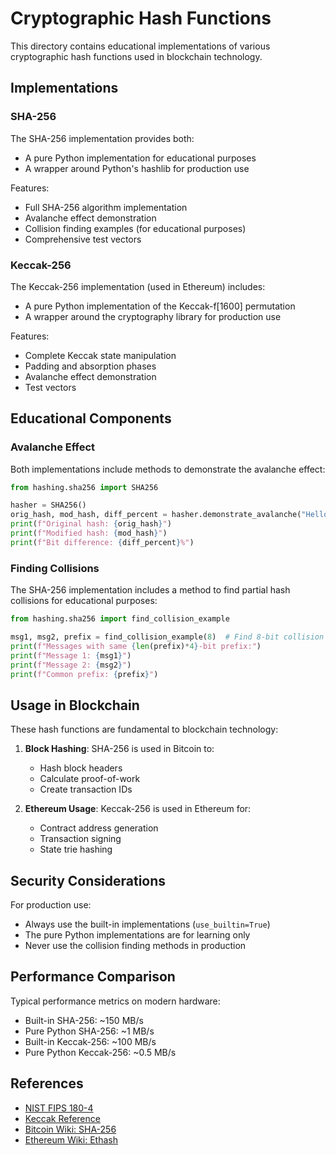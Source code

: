 # Cryptographic Hash Functions

This directory contains educational implementations of various cryptographic hash functions used in blockchain technology.

## Implementations

### SHA-256
The SHA-256 implementation provides both:
- A pure Python implementation for educational purposes
- A wrapper around Python's hashlib for production use

Features:
- Full SHA-256 algorithm implementation
- Avalanche effect demonstration
- Collision finding examples (for educational purposes)
- Comprehensive test vectors

### Keccak-256
The Keccak-256 implementation (used in Ethereum) includes:
- A pure Python implementation of the Keccak-f[1600] permutation
- A wrapper around the cryptography library for production use

Features:
- Complete Keccak state manipulation
- Padding and absorption phases
- Avalanche effect demonstration
- Test vectors

## Educational Components

### Avalanche Effect
Both implementations include methods to demonstrate the avalanche effect:
```python
from hashing.sha256 import SHA256

hasher = SHA256()
orig_hash, mod_hash, diff_percent = hasher.demonstrate_avalanche("Hello, World!")
print(f"Original hash: {orig_hash}")
print(f"Modified hash: {mod_hash}")
print(f"Bit difference: {diff_percent}%")
```

### Finding Collisions
The SHA-256 implementation includes a method to find partial hash collisions for educational purposes:
```python
from hashing.sha256 import find_collision_example

msg1, msg2, prefix = find_collision_example(8)  # Find 8-bit collision
print(f"Messages with same {len(prefix)*4}-bit prefix:")
print(f"Message 1: {msg1}")
print(f"Message 2: {msg2}")
print(f"Common prefix: {prefix}")
```

## Usage in Blockchain

These hash functions are fundamental to blockchain technology:

1. **Block Hashing**: SHA-256 is used in Bitcoin to:
   - Hash block headers
   - Calculate proof-of-work
   - Create transaction IDs

2. **Ethereum Usage**: Keccak-256 is used in Ethereum for:
   - Contract address generation
   - Transaction signing
   - State trie hashing

## Security Considerations

For production use:
- Always use the built-in implementations (`use_builtin=True`)
- The pure Python implementations are for learning only
- Never use the collision finding methods in production

## Performance Comparison

Typical performance metrics on modern hardware:
- Built-in SHA-256: ~150 MB/s
- Pure Python SHA-256: ~1 MB/s
- Built-in Keccak-256: ~100 MB/s
- Pure Python Keccak-256: ~0.5 MB/s

## References

- [NIST FIPS 180-4](https://nvlpubs.nist.gov/nistpubs/FIPS/NIST.FIPS.180-4.pdf)
- [Keccak Reference](https://keccak.team/files/Keccak-reference-3.0.pdf)
- [Bitcoin Wiki: SHA-256](https://en.bitcoin.it/wiki/SHA-256)
- [Ethereum Wiki: Ethash](https://eth.wiki/en/concepts/ethash/ethash)